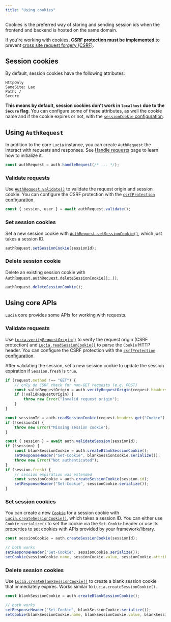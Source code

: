 ```yaml
---
title: "Using cookies"
---
```


Cookies is the preferred way of storing and sending session ids when the frontend and backend is hosted on the same domain.

If you're working with cookies, **CSRF protection must be implemented** to prevent [cross site request forgery (CSRF)](https://owasp.org/www-community/attacks/csrf).

## Session cookies

By default, session cookies have the following attributes:

```
HttpOnly
SameSite: Lax
Path: /
Secure
```

**This means by default, session cookies don't work in `localhost` due to the `Secure` flag**. You can configure some of these attributes, as well the cookie name and if the cookie expires or not, with the [`sessionCookie` configuration]().

## Using `AuthRequest`

In addition to the core `Lucia` instance, you can create `AuthRequest` the interact with requests and responses. See [Handle requests]() page to learn how to initialize it.

```ts
const authRequest = auth.handleRequest(/* ... */);
```

### Validate requests

Use [`AuthRequest.validate()`]() to validate the request origin and session cookie. You can configure the CSRF protection with the [`csrfProtection` configuration]().

```ts
const { session, user } = await authRequest.validate();
```

### Set session cookies

Set a new session cookie with [`AuthRequest.setSessionCookie()`](), which just takes a session ID.

```ts
authRequest.setSessionCookie(sessionId);
```

### Delete session cookie

Delete an existing session cookie with [`AuthRequest.authRequest.deleteSessionCookie();
()`]().

```ts
authRequest.deleteSessionCookie();
```

## Using core APIs

`Lucia` core provides some APIs for working with requests.

### Validate requests

Use [`Lucia.verifyRequestOrigin()`]() to verify the request origin (CSRF protection) and [`Lucia.readSessionCookie()`]() to parse the `Cookie` HTTP header. You can configure the CSRF protection with the [`csrfProtection` configuration]().

After validating the session, set a new session cookie to update the session expiration if `Session.fresh` is `true`.

```ts
if (request.method !== "GET") {
	// only do CSRF check for non-GET requests (e.g. POST)
	const validRequestOrigin = auth.verifyRequestOrigin(request.headers);
	if (!validRequestOrigin) {
		throw new Error("Invalid request origin");
	}
}

const sessionId = auth.readSessionCookie(request.headers.get("Cookie") ?? "");
if (!sessionId) {
	throw new Error("Missing session cookie");
}

const { session } = await auth.validateSession(sessionId);
if (!session) {
	const blankSessionCookie = auth.createBlankSessionCookie();
	setResponseHeader("Set-Cookie", blankSessionCookie.serialize());
	throw new Error("Not authenticated");
}
if (session.fresh) {
	// session expiration was extended
	const sessionCookie = auth.createSessionCookie(session.id);
	setResponseHeader("Set-Cookie", sessionCookie.serialize());
}
```

### Set session cookies

You can create a new [`Cookie`]() for a session cookie with [`Lucia.createSessionCookie()`](), which takes a session ID. You can either use `Cookie.serialize()` to set the cookie via the `Set-Cookie` header or use its properties to set cookies with APIs provided by your framework/library.

```ts
const sessionCookie = auth.createSessionCookie(sessionId);

// both works
setResponseHeader("Set-Cookie", sessionCookie.serialize());
setCookie(sessionCookie.name, sessionCookie.value, sessionCookie.attributes);
```

### Delete session cookies

Use [`Lucia.createBlankSessionCookie()`]() to create a blank session cookie that immediately expires. Works similar to `Lucia.createSessionCookie()`.

```ts
const blankSessionCookie = auth.createBlankSessionCookie();

// both works
setResponseHeader("Set-Cookie", blankSessionCookie.serialize());
setCookie(blankSessionCookie.name, blankSessionCookie.value, blankSessionCookie.attributes);
```
